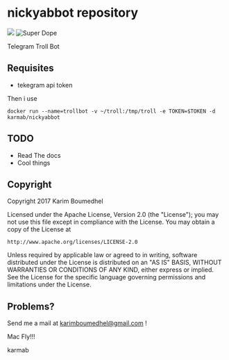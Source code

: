 # nickyabbot repository

[![](https://images.microbadger.com/badges/image/karmab/nickyabbot.svg)](https://microbadger.com/images/karmab/nickyabbot "Get your own image badge on microbadger.com")
![Super Dope](https://img.shields.io/badge/karmab-super%20dope-b9f2ff.svg)

Telegram Troll Bot

## Requisites

- tekegram api token

Then i use 

```
docker run --name=trollbot -v ~/troll:/tmp/troll -e TOKEN=$TOKEN -d  karmab/nickyabbot
```

## TODO

- Read The docs
- Cool things

## Copyright

Copyright 2017 Karim Boumedhel

Licensed under the Apache License, Version 2.0 (the "License");
you may not use this file except in compliance with the License.
You may obtain a copy of the License at

    http://www.apache.org/licenses/LICENSE-2.0

Unless required by applicable law or agreed to in writing, software
distributed under the License is distributed on an "AS IS" BASIS,
WITHOUT WARRANTIES OR CONDITIONS OF ANY KIND, either express or implied.
See the License for the specific language governing permissions and
limitations under the License.

## Problems?

Send me a mail at [karimboumedhel@gmail.com](mailto:karimboumedhel@gmail.com) !

Mac Fly!!!

karmab
